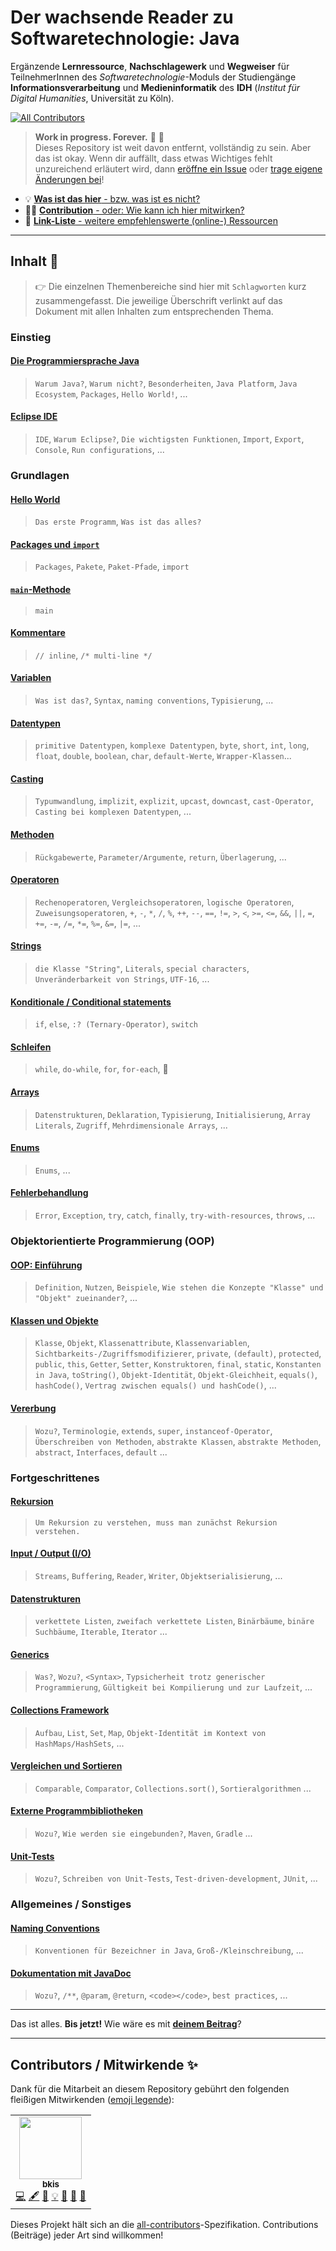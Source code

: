 # Der wachsende Reader zu Softwaretechnologie: Java

Ergänzende **Lernressource**, **Nachschlagewerk** und **Wegweiser** für TeilnehmerInnen des _Softwaretechnologie_-Moduls der Studiengänge **Informationsverarbeitung** und **Medieninformatik** des **IDH** (_Institut für Digital Humanities_, Universität zu Köln).

<!-- ALL-CONTRIBUTORS-BADGE:START - Do not remove or modify this section -->
[![All Contributors](https://img.shields.io/badge/all_contributors-1-orange.svg?style=flat-square)](#contributors--mitwirkende-)
<!-- ALL-CONTRIBUTORS-BADGE:END -->

> **Work in progress. Forever.** :construction: :snail:  
Dieses Repository ist weit davon entfernt, vollständig zu sein. Aber das ist okay. Wenn dir auffällt, dass etwas Wichtiges fehlt unzureichend erläutert wird, dann [eröffne ein Issue](../../issues) oder [trage eigene Änderungen bei](/Mitwirken.md)!


-   :bulb: [**Was ist das hier** - bzw. was ist es nicht?](/Was-Ist-Das.md)
-   :woman_technologist: [**Contribution** - oder: Wie kann ich hier mitwirken?](/Mitwirken.md)
-   :link: [**Link-Liste** - weitere empfehlenswerte (online-) Ressourcen](/Link-Liste.md)

-----------------------


## Inhalt :book:

> :point_right: Die einzelnen Themenbereiche sind hier mit `Schlagworten` kurz zusammengefasst. Die jeweilige Überschrift verlinkt auf das Dokument mit allen Inhalten zum entsprechenden Thema.


### Einstieg

#### [Die Programmiersprache Java](/articles/Die-Programmiersprache-Java.md)
> `Warum Java?`, `Warum nicht?`, `Besonderheiten`, `Java Platform`, `Java Ecosystem`, `Packages`, `Hello World!`, ...

#### [Eclipse IDE](/articles/Eclipse-IDE.md)
> `IDE`, `Warum Eclipse?`, `Die wichtigsten Funktionen`, `Import`, `Export`, `Console`, `Run configurations`, ...


### Grundlagen

#### [Hello World](/articles/Hello-World.md)
> `Das erste Programm`, `Was ist das alles?`

#### [Packages und `import`](/articles/Packages.md)
> `Packages`, `Pakete`, `Paket-Pfade`, `import`

#### [`main`-Methode](/articles/Main-Methode.md)
> `main`

#### [Kommentare](/articles/Kommentare.md)
> `// inline`, `/* multi-line */`

#### [Variablen](/articles/Variablen.md)
> `Was ist das?`, `Syntax`, `naming conventions`, `Typisierung`, ...

#### [Datentypen](/articles/Datentypen.md)
> `primitive Datentypen`, `komplexe Datentypen`, `byte`, `short`, `int`, `long`, `float`, `double`, `boolean`, `char`, `default-Werte`, `Wrapper-Klassen`...

#### [Casting](/articles/Casting.md)
> `Typumwandlung`, `implizit`, `explizit`, `upcast`, `downcast`, `cast-Operator`, `Casting bei komplexen Datentypen`, ...

#### [Methoden](/articles/Methoden.md)
> `Rückgabewerte`, `Parameter/Argumente`, `return`, `Überlagerung`, ...

#### [Operatoren](/articles/Operatoren.md)
> `Rechenoperatoren`, `Vergleichsoperatoren`, `logische Operatoren`, `Zuweisungsoperatoren`, `+`, `-`, `*`, `/`, `%`, `++`, `--`, `==`, `!=`, `>`, `<`, `>=`, `<=`, `&&`, `||`, `=`, `+=`, `-=`, `/=`, `*=`, `%=`, `&=`, `|=`, ...

#### [Strings](/articles/Strings.md)
> `die Klasse "String"`, `Literals`, `special characters`, `Unveränderbarkeit von Strings`, `UTF-16`, ...

#### [Konditionale / Conditional statements](/articles/Conditionals.md)
> `if`, `else`, `:? (Ternary-Operator)`, `switch`

#### [Schleifen](/articles/Arrays.md)
> `while`, `do-while`, `for`, `for-each`, :ribbon:

#### [Arrays](/articles/Arrays.md)
> `Datenstrukturen`, `Deklaration`, `Typisierung`, `Initialisierung`, `Array Literals`, `Zugriff`, `Mehrdimensionale Arrays`, ...


#### [Enums](/articles/Enums.md)
> `Enums`, ...

#### [Fehlerbehandlung](/articles/Fehlerbehandlung.md)
> `Error`, `Exception`, `try`, `catch`, `finally`, `try-with-resources`, `throws`, ...


### Objektorientierte Programmierung (OOP)

#### [OOP: Einführung](/articles/OOP-Einführung.md)
> `Definition`, `Nutzen`, `Beispiele`, `Wie stehen die Konzepte "Klasse" und "Objekt" zueinander?`, ...

#### [Klassen und Objekte](/articles/Klassen-und-Objekte.md)
> `Klasse`, `Objekt`, `Klassenattribute`, `Klassenvariablen`, `Sichtbarkeits-/Zugriffsmodifizierer`, `private`, `(default)`, `protected`, `public`, `this`, `Getter`, `Setter`, `Konstruktoren`, `final`, `static`, `Konstanten in Java`, `toString()`, `Objekt-Identität`, `Objekt-Gleichheit`, `equals()`, `hashCode()`, `Vertrag zwischen equals() und hashCode()`, ...

#### [Vererbung](/articles/Vererbung.md)
> `Wozu?`, `Terminologie`, `extends`, `super`, `instanceof-Operator`, `Überschreiben von Methoden`, `abstrakte Klassen`, `abstrakte Methoden`, `abstract`, `Interfaces`, `default` ...


### Fortgeschrittenes

#### [Rekursion](/articles/Rekursion.md)
> `Um Rekursion zu verstehen, muss man zunächst Rekursion verstehen.`

#### [Input / Output (I/O)](/articles/IO.md)
> `Streams`, `Buffering`, `Reader`, `Writer`, `Objektserialisierung`, ...

#### [Datenstrukturen](/articles/Datenstrukturen.md)
> `verkettete Listen`, `zweifach verkettete Listen`, `Binärbäume`, `binäre Suchbäume`, `Iterable`, `Iterator` ...

#### [Generics](/articles/Generics.md)
> `Was?`, `Wozu?`, `<Syntax>`, `Typsicherheit trotz generischer Programmierung`, `Gültigkeit bei Kompilierung und zur Laufzeit`, ...

#### [Collections Framework](/articles/Collections-Framework.md)
> `Aufbau`, `List`, `Set`, `Map`, `Objekt-Identität im Kontext von HashMaps/HashSets`, ...

#### [Vergleichen und Sortieren](/articles/Vergleichen-Sortieren.md)
> `Comparable`, `Comparator`, `Collections.sort()`, `Sortieralgorithmen` ...

#### [Externe Programmbibliotheken](/articles/Programmbibliotheken.md)
> `Wozu?`, `Wie werden sie eingebunden?`, `Maven`, `Gradle` ...

#### [Unit-Tests](/articles/Unit-Tests.md)
> `Wozu?`, `Schreiben von Unit-Tests`, `Test-driven-development`, `JUnit`, ...


### Allgemeines / Sonstiges

#### [Naming Conventions](/articles/Naming-Conventions.md)
> `Konventionen für Bezeichner in Java`, `Groß-/Kleinschreibung`, ...

#### [Dokumentation mit JavaDoc](/articles/JavaDoc.md)
> `Wozu?`, `/**`, `@param`, `@return`, `<code></code>`, `best practices`, ...


-----------------------

Das ist alles. **Bis jetzt!** Wie wäre es mit [**deinem Beitrag**](/Mitwirken.md)?  

-----------------------


## Contributors / Mitwirkende ✨

Dank für die Mitarbeit an diesem Repository gebührt den folgenden fleißigen Mitwirkenden ([emoji legende](https://allcontributors.org/docs/en/emoji-key)):

<!-- ALL-CONTRIBUTORS-LIST:START - Do not remove or modify this section -->
<!-- prettier-ignore-start -->
<!-- markdownlint-disable -->
<table>
  <tr>
    <td align="center"><a href="https://github.com/bkis"><img src="https://avatars0.githubusercontent.com/u/9215743?v=4" width="100px;" alt=""/><br /><sub><b>bkis</b></sub></a><br /><a href="https://github.com/bkis/softwaretechnologie-java/commits?author=bkis" title="Code">💻</a> <a href="#content-bkis" title="Content">🖋</a> <a href="https://github.com/bkis/softwaretechnologie-java/commits?author=bkis" title="Documentation">📖</a> <a href="#example-bkis" title="Examples">💡</a> <a href="#ideas-bkis" title="Ideas, Planning, & Feedback">🤔</a> <a href="#maintenance-bkis" title="Maintenance">🚧</a> <a href="#projectManagement-bkis" title="Project Management">📆</a></td>
  </tr>
</table>

<!-- markdownlint-enable -->
<!-- prettier-ignore-end -->
<!-- ALL-CONTRIBUTORS-LIST:END -->

Dieses Projekt hält sich an die [all-contributors](https://github.com/all-contributors/all-contributors)-Spezifikation. Contributions (Beiträge) jeder Art sind willkommen!